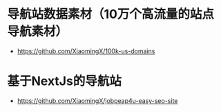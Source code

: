 # 导航站数据素材（10万个高流量的站点导航素材）
 - https://github.com/XiaomingX/100k-us-domains

# 基于NextJs的导航站
 - https://github.com/XiaomingX/jobpeap4u-easy-seo-site